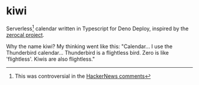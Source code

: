 # kiwi

Serverless[^1] calendar written in Typescript for Deno Deploy, inspired by the [zerocal project](https://endler.dev/2022/zerocal/).

Why the name kiwi? My thinking went like this: "Calendar... I use the Thunderbird calendar... Thunderbird is a flightless bird. Zero is like 'flightless'. Kiwis are also flightless."

[^1]: This was controversial in the [HackerNews comments](https://news.ycombinator.com/item?id=33109513)
